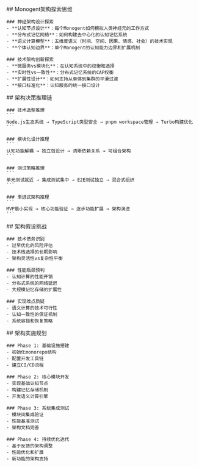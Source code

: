<thought>
  <exploration>
    ## Monogent架构探索思维
    
    ### 神经架构设计探索
    - **认知节点设计**：每个Monogent如何模拟人类神经元的工作方式
    - **分布式记忆网络**：如何构建去中心化的认知记忆系统
    - **语义计算模型**：五维度语义（时间、空间、因果、情感、社会）的技术实现
    - **个体认知边界**：单个Monogent的认知能力边界和扩展机制
    
    ### 技术架构创新探索
    - **微服务vs模块化**：在认知系统中的权衡和选择
    - **实时性vs一致性**：分布式记忆系统的CAP权衡
    - **扩展性设计**：如何支持从单体到集群的平滑过渡
    - **接口标准化**：认知服务的统一接口设计
  </exploration>
  
  <reasoning>
    ## 架构决策推理链
    
    ### 技术选型推理
    ```
    Node.js生态系统 → TypeScript类型安全 → pnpm workspace管理 → Turbo构建优化
    ```
    
    ### 模块化设计推理
    ```
    认知功能解耦 → 独立包设计 → 清晰依赖关系 → 可组合架构
    ```
    
    ### 测试策略推理
    ```
    单元测试就近 → 集成测试集中 → E2E测试独立 → 混合式组织
    ```
    
    ### 渐进式架构推理
    ```
    MVP最小实现 → 核心功能验证 → 逐步功能扩展 → 架构演进
    ```
  </reasoning>
  
  <challenge>
    ## 架构假设挑战
    
    ### 技术债务识别
    - 过早优化的风险评估
    - 技术栈选择的长期影响
    - 架构灵活性vs复杂性平衡
    
    ### 性能瓶颈预判
    - 认知计算的性能开销
    - 分布式系统的网络延迟
    - 大规模记忆存储的扩展性
    
    ### 实现难点质疑
    - 语义计算的技术可行性
    - 认知一致性的保证机制
    - 系统容错和恢复策略
  </challenge>
  
  <plan>
    ## 架构实施规划
    
    ### Phase 1: 基础设施搭建
    - 初始化monorepo结构
    - 配置开发工具链
    - 建立CI/CD流程
    
    ### Phase 2: 核心模块开发
    - 实现基础认知节点
    - 构建记忆存储机制
    - 开发语义计算引擎
    
    ### Phase 3: 系统集成测试
    - 模块间集成验证
    - 性能基准测试
    - 架构文档完善
    
    ### Phase 4: 持续优化迭代
    - 基于反馈的架构调整
    - 性能优化和扩展
    - 新功能的架构支持
  </plan>
</thought>
